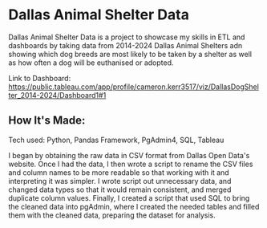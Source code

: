 <h1>Dallas Animal Shelter Data</h1>

Dallas Animal Shelter Data is a project to showcase my skills in ETL and dashboards by taking data from 2014-2024 Dallas Animal Shelters adn showing which dog breeds are most likely to
be taken by a shelter as well as how often a dog will be euthanised or adopted.

Link to Dashboard: https://public.tableau.com/app/profile/cameron.kerr3517/viz/DallasDogShelter_2014-2024/Dashboard1#1

<h2>How It's Made:</h2>
Tech used: Python, Pandas Framework, PgAdmin4, SQL, Tableau

I began by obtaining the raw data in CSV format from Dallas Open Data's website. Once I had the data, I then wrote a script to rename the CSV files and column names to be more readable so that working with it and interpreting it was simpler. I wrote script out unnecessary data, and changed data types so that it would remain consistent, and merged duplicate column values. Finally, I created a script that used SQL to bring the cleaned data into pgAdmin, where I created the needed tables and filled them with the cleaned data, preparing the dataset for analysis.
